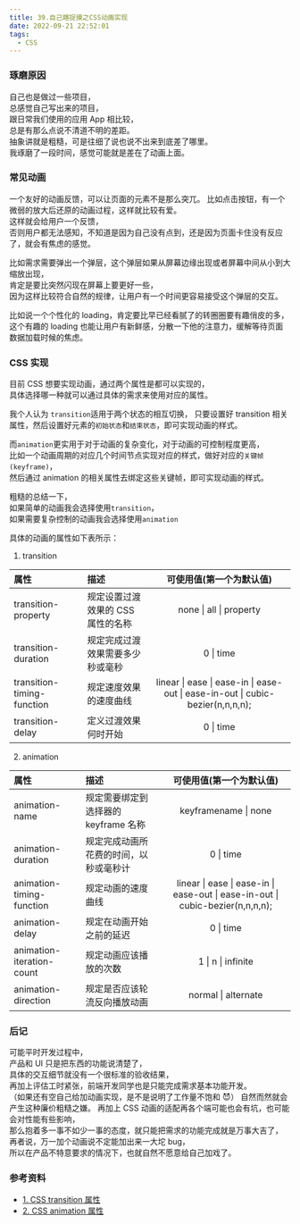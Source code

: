 ```yaml
---
title: 39.自己瞎捉摸之CSS动画实现
date: 2022-09-21 22:52:01
tags:
  - CSS
---
```


### 琢磨原因

自己也是做过一些项目，  
总感觉自己写出来的项目，  
跟日常我们使用的应用 App 相比较，  
总是有那么点说不清道不明的差距。  
抽象讲就是粗糙，可是往细了说也说不出来到底差了哪里。  
我琢磨了一段时间，感觉可能就是差在了动画上面。

<!-- more -->

### 常见动画

一个友好的动画反馈，可以让页面的元素不是那么突兀。
比如点击按钮，有一个微弱的放大后还原的动画过程，这样就比较有爱。  
这样就会给用户一个反馈，  
否则用户都无法感知，不知道是因为自己没有点到，还是因为页面卡住没有反应了，就会有焦虑的感觉。

比如需求需要弹出一个弹层，这个弹层如果从屏幕边缘出现或者屏幕中间从小到大缩放出现，  
肯定是要比突然闪现在屏幕上要更好一些，  
因为这样比较符合自然的规律，让用户有一个时间更容易接受这个弹层的交互。

比如说一个个性化的 loading，肯定要比早已经看腻了的转圈圈要有趣俏皮的多，  
这个有趣的 loading 也能让用户有新鲜感，分散一下他的注意力，缓解等待页面数据加载时候的焦虑。

### CSS 实现

目前 CSS 想要实现动画，通过两个属性是都可以实现的，  
具体选择哪一种就可以通过具体的需求来使用对应的属性。

我个人认为 `transition`适用于两个状态的相互切换，
只要设置好 transition 相关属性，然后设置好元素的`初始状态`和`结束状态`，即可实现动画的样式。

而`animation`更实用于对于动画的复杂变化，对于动画的可控制程度更高，  
比如一个动画周期的对应几个时间节点实现对应的样式，做好对应的`关键帧(keyframe)`，  
然后通过 animation 的相关属性去绑定这些关键帧，即可实现动画的样式。

粗糙的总结一下，  
如果简单的动画我会选择使用`transition`，  
如果需要复杂控制的动画我会选择使用`animation`

具体的动画的属性如下表所示：

1. transition

| 属性                       | 描述                              |                            可使用值(第一个为默认值)                            |
| :------------------------- | :-------------------------------- | :----------------------------------------------------------------------------: |
| transition-property        | 规定设置过渡效果的 CSS 属性的名称 |                            none \| all \| property                             |
| transition-duration        | 规定完成过渡效果需要多少秒或毫秒  |                                   0 \| time                                    |
| transition-timing-function | 规定速度效果的速度曲线            | linear \| ease \| ease-in \| ease-out \| ease-in-out \| cubic-bezier(n,n,n,n); |
| transition-delay           | 定义过渡效果何时开始              |                                   0 \| time                                    |

2. animation

| 属性                      | 描述                                   |                            可使用值(第一个为默认值)                            |
| :------------------------ | :------------------------------------- | :----------------------------------------------------------------------------: |
| animation-name            | 规定需要绑定到选择器的 keyframe 名称   |                              keyframename \| none                              |
| animation-duration        | 规定完成动画所花费的时间，以秒或毫秒计 |                                   0 \| time                                    |
| animation-timing-function | 规定动画的速度曲线                     | linear \| ease \| ease-in \| ease-out \| ease-in-out \| cubic-bezier(n,n,n,n); |
| animation-delay           | 规定在动画开始之前的延迟               |                                   0 \| time                                    |
| animation-iteration-count | 规定动画应该播放的次数                 |                               1 \| n \| infinite                               |
| animation-direction       | 规定是否应该轮流反向播放动画           |                              normal \| alternate                               |

### 后记

可能平时开发过程中，  
产品和 UI 只是把东西的功能说清楚了，  
具体的交互细节就没有一个很标准的验收结果，  
再加上评估工时紧张，前端开发同学也是只能完成需求基本功能开发。  
（如果还有空自己给加动画实现，是不是说明了工作量不饱和 😈）
自然而然就会产生这种廉价粗糙之嫌。
再加上 CSS 动画的适配再各个端可能也会有坑，也可能会对性能有些影响，  
那么抱着多一事不如少一事的态度，就只能把需求的功能完成就是万事大吉了，  
再者说，万一加个动画说不定能加出来一大坨 bug，  
所以在产品不特意要求的情况下，也就自然不愿意给自己加戏了。

### 参考资料

- [1. CSS transition 属性](https://www.w3school.com.cn/cssref/pr_transition.asp)
- [2. CSS animation 属性](https://www.w3school.com.cn/cssref/pr_animation.asp)
